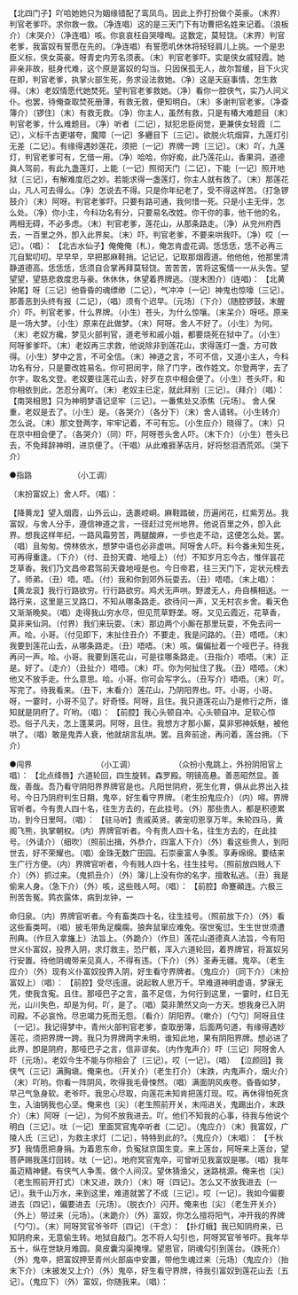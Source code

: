 <!-- { "loadSidebar": true } -->
【北四门子】吖哈她她只为姻缘错配了鸾凤鸟。因此上乔打扮做个英豪。（末界）判官老爹吓。求你救一救。（净连唱）这的是三天门下有功曹把名姓来记着。（浪板介）（末哭介）（净连唱）咳。你哀哀枉自哭嚎啕。这数定，莫轻饶。（末界）判官老爹，我富奴有誓愿在先的。（净连唱）有誓愿叽休休将轻轻肩儿上挑。一个是忠臣义标，侠女英豪。呀青史内芳名须表。（末）判官老爹吓。实是侠女戚轻霞。她非亲非故，挺身代难，这个原是富奴的勾当。只因保孤无人，故尔暂缓，目下火灾在即，判官老爹，执掌火部生死，务求设法救她。（净）这是天庭事情，怎生救得。（末）老奴情愿代她焚死。望判官老爹救她。（净）看你一腔侠气，实乃人间义仆。也罢，待俺查取焚死册薄，有救无救，便知明白。（末）多谢判官老爹。（净查簿介）〔锣住〕（末）有救无救。（净）你主人，虽然有救，只是有椿大难题目（末）判官老爹，什么难题目。（净）听者〔二记〕，狱犯忠臣闵觉，更兼侠女轻霞〔二记〕，义标千古更堪夸，魔障〔一记〕多纒目下〔三记〕。欲脱火坑烟穽，九莲灯引无差〔二记〕。有缘得遇妙莲花，须把〔一记〕界牌一跨〔三记〕。（末）吖，九莲灯，判官老爹可有，乞借一用。（净）哈哈，你好痴，此乃莲花山，香果洞，道德眞人驾前，有此九盏莲灯，上能〔一记〕照彻天门〔二记〕，下能〔一记〕照开地狱〔三记〕，有解难度厄之妙。若能求得一盏莲灯，你主人就有救了。（末）那莲花山，凡人可去得么。（净）怎说去不得。只是你年纪老了，受不得这样苦。（打急锣鼓介）（末）阿呀。判官老爹吓。只要有路可通，我何惜一死。只是小主无伴，怎么处。（净）你小主，今科功名有分，只要易名改姓。你干你的事，他干他的名，两相无碍，不必多虑。（末）判官老爹，莲花山，从那条路走。（净）从兖州府西去，一百里之外，卽入此界矣。（末）吓。判官老爹，不要来哄我吓。（净）哎〔一记〕。（唱）： 
【北古水仙子】俺俺俺〔札〕，俺怎肯虚花调。恁恁恁，恁不必再三兀自絮叨叨。早早早，早把那麻鞋捎。记记记，记取那烟霞道。他他他，他那里清静道德高。恁恁恁，恁须自合掌再拜莫轻饶。苦苦苦，苦将这寃情一一从头吿。望望望，望慈悲救度忠与豪。休休休，休望着界牌逃。（提末困介）(连唱)： 
【北黄钟尾】呀〔三记〕他昏昏的魂缥缈〔二记〕，气冲冲〔一记〕神鬼也惊嚎〔三记〕。那善恶到头终有报〔二记〕，（唱）须有个迟早。〔元场〕（下介）（随腔锣鼓，末醒介）吓。判官老爹，什么界牌。（小生）苍头，为什么惊嚷。（末呆介）呀呸。原来是一场大梦。（小生）原来在此做梦。（末）阿呀。舍人不好了。（小生）为何。（末）老奴方纔，梦见火部判官，道老爷和戚小姐，都要烧死在狱中了。（小生）阿呀爹爹吓。（末）老奴再三求救，他说除非到莲花山，求得莲灯一盏，方可救得。（小生）梦中之言，不可全信。（末）神道之言，不可不信，又道小主人，今科功名有分，只是要改姓易名。你可把闵字，除了门字，改作姓文。尔登两字，去了尔字，取名文登。老奴要往莲花山去，好歹在京中相会便了。（小生）苍头吓，和你相依到此，怎忍分离吖。（末）老奴主已定，就此拜别〔三记〕。（拜介）（唱）： 
【南哭相思】只为神明梦语记坚牢〔三记〕。一番焦处又添焦〔元场〕。 舍人保重，老奴是去了。（小生）是。（各哭介）（各分下）（末）舍人请转。（小生转介）怎么说。（末）那文登两字，牢牢记着，不可有忘。（小生应介）晓得了。（末）只在京中相会便了。（各哭介）（同）吓，阿呀苍头舍人吓。（末下介）（小生）苍头已去，不免拜辞神明，进京便了。（干唱）从此难捱茅店月，好将愁泪洒荒郊。（哭下介） 

●指路　　　　　 （小工调） 

（末扮富奴上）舍人吓。（唱）： 

【降黄龙】望入烟霞，山外云山，迭裹崆峒。麻鞋踏破，历遍闲花，红紫芳丛。我富奴，与舍人分手，遵信神道之言，一径赶过兖州地界。他说百里之外，卽入此界。想我这样年纪，一路风霜劳苦，两腿酸麻，一步也走不动，这便怎么处。罢。（唱）且匆匆。傍林依水，想梦中语也必非虚哄。阿呀舍人吓。料今番未知生死，可再得重逢。（下介）（付、丑扮天聋、地哑上）（付）不知岁月忘今古，惟伴昙花芝草香。我们乃文昌帝君驾前天聋地哑是也。今日帝君，往三天门下，定状元榜去了。师弟。（丑）唔。唔。（付）我和你到郊外玩耍去。（丑）唔唔。（末上唱）： 
【黄龙衮】我行行路欲穷。行行路欲穷。鸡犬无声哄。野渡无人，舟自横相送。一路行来，这里是三叉路口，不知从哪条路走。欲待问一声，又无村农乡舍。看天色又渐渐晚矣。（唱）走得我山穷水尽，但见荒草野垄。呀。又见云霞近，花草香，莫非来仙洞。（付界）我们来玩耍。（末）那边两个小厮在那里玩耍，不免去问一声。哙。小哥。（付见即下，末扯住丑介）不要走，我是问路的。（丑）唔唔。（末）我要到莲花山去，从哪条路走。（丑）唔唔。（末）咳。偏偏扯着一个哑巴子。待我再问一声。哙。小哥。我要到莲花山，可是往哪条路走。（丑指介）唔唔。（末）正是。好了。（走介）（丑扯介）唔唔。（末）吓。你为何扯住了我。（丑）唔唔。（末）他又不放手走。什么意思。哙。小哥。你可会写字么。（丑写介）唔唔。（末）吖。写完了。待我看来。（丑下，末看介）莲花山，乃阴阳界也。吓。小哥，小哥。呀，一霎时，小哥不见了。好奇怪。阿呀，且住。我只道莲花山乃是修行之所，谁知就是阴府了。吖哟。（唱）： 
【前腔】我心头顿自冲。心头顿自冲。足软心惊恐。俗子凡夫，怎上蓬莱洞。阿呀，且住。我想方才那小厮，莫非邪神妖魅，被他哄了。（唱）敢是鬼弄人衰，他就胡言乱哄。罢。且奔前途，再问着，莲台拥。（下介） 

●闯界　　　　　　　　 （小工调）　 
　　　　 
（众扮小鬼跳上，外扮阴阳官上唱）： 
【北点绛唇】六道轮回，四生旋转。森罗殿。明镜高悬。善恶昭然显。善哉，善哉。吾乃看守阴阳界界牌官是也。凡阳世阴府，死生化育，俱从此界出入挂号。今日乃阴府判生日期，鬼卒，好生看守界牌。（老生扮鬼应介）（内）嘚。界牌官听者。今有贵人四十名，往生方去的，在此挂号。（外）那些贵人，都是积德累功，到今日里呵。（唱）： 
【驻马听】贵戚英贤。袭宠叨恩享万年。朱轮四马，黄阁飞熊，执掌朝权。（内）界牌官听者。今有贵人四十名，往生方去的，在此挂号。（外请介）（细吹）（照前出揖，外恭介，四富人下介）（外）看这些贵人，到阳世去，好不荣耀也。（唱）金珠无数广田园。石崇豪富人争羡。享寿绵绵。要结来生广行方便。（内）界牌官听者，今有贱人四十名，往生挂号。（照前放四贱人下介）（外）抓过来。（鬼抓丑介）（外）簿儿上没有你的名字，擅敢私逃。（丑）我是偷来人身。（急下介）（外）咳，这些贱人呵。（唱）： 
【前腔】命蹇顚连。六极三刑苦吿冤。鹑衣露体，病到龙钟，一 

命归泉。（内）界牌官听者。今有畜类四十名，往生挂号。（照前放下介）（外）看这些畜类呵。（唱）披毛带角足癵瘸。狼奔鼠窜应难免。宿世寃愆。生生世世须遭刑典。（作旦入拿旛上）法旨上。（外跪介）（作旦）莲花山道德真人法旨，今有阳世义仆富奴，投界入阴，求灯救主，恐尸骸，浑入六道轮回，着界牌官，将富奴另行安置。待他阴魂带来见真人，不得有违。（下介）（外）圣寿无疆。鬼卒。（老生应介）（外）现有义仆富奴投界入阴，好生看守界牌者。（鬼应介）（同下介）（末扮富奴上）（唱）： 
【前腔】受尽迍邅。说起敎人思万千。早难道神明虚语，梦寐无凭，使我含寃。且住。那哑巴子之言，虽不足信，为何行到这里，一霎时，红日无光，山川失色，却是为何。吖，是了。（唱）莫非萧然又向一方天。想我身已入阴司殿。不必哀怜。尽忠竭力死而无怨。（看介）阴阳界。（嗽介）〔勺勺〕阿呀且住〔一记〕。我记得梦中，青州火部判官老爹，查取册簿，后面两句道，有缘得遇妙莲花，须把界牌一跨。我只为界牌两字未明，谁知此地，果有阴阳界牌。想必进了此界，卽是阴府，那哑巴子之言，信非谬矣。（内作鬼声介）吓〔三记〕阿呀舍人吓〔元场〕。老奴今生不能与你相会了〔三记〕。哎〔一记〕。（唱） 
【泣颜回】我侠气〔三记〕满胸塡。俺来也。（开关介）（老生打介）（末跌，内鬼声介，烟火介）（末）吖哟。你看一阵阴风，吹得我毛骨悚然。（唱）满面阴风疾卷。昏昏如梦，早己气急身软。老爷吓。我忠心尽取，向莲花未知肯把莲灯现。哎。再休得怕死贪生，入油锅我也心坚。俺来也〔尖〕（老生照前开关，末闯进关，鬼踢出介，末跌介）（末）阿呀〔一记〕，为何不放我进去。吖。他们不知我的心事，待我与他说个明白〔三记〕。呔〔一记〕里面冥官鬼卒听者〔二记〕。（鬼应介）（末）我富奴，广陵人氏〔三记〕，为救主求灯〔二记〕，特特到此的?。（鬼应介）（末唱）： 
【千秋岁】我情愿把身捐。为着恩东命，负寃狱京国生变。来上莲台，阿呀来上莲台，望菩萨赐我莲灯回转。呔〔一记〕。地府冥官鬼卒，可曾听见我富奴是哪。（唱）我年虽迈精神健。有侠气人争羡。做个人间汉。望休猜渔父，迷路桃源。俺来也〔尖〕（老生照前开打式）（末又进，跌介）（末）呀〔四记〕。怎么又不放我进去〔一记〕。我千山万水，来到这里，难道就罢了不成〔三记〕。哎〔一记〕。我如今偏要进去〔四记〕，偏要进去〔元场〕。（脱衣介）闪开。俺来也〔尖〕（老生开关介）（外上）带过来〔元场〕。（末跪介）（外）富奴，你怎么擅将阳气，冲开我的界牌〔勺勺〕。（末）阿呀冥官爷爷吓〔四记〕（干念）： 
【扑灯蛾】我已知阴府来，已知阴府来，无意偷生转。地狱自敲门。怎不将人勾引也，阿呀冥官爷爷吓。我年华五十，纵在世缺月难圆。臭皮囊沟渠掩埋。望恩官，阴魂勾引到莲台。（跌死介）（外）鬼卒，把富奴押至青州火部庙中安置，带他生魂过来〔元场〕（鬼应介）（抬末下介）（末披发又上介）（外）鬼卒，好生看守界牌，待我引富奴到莲花山去〔五记〕。（鬼应下）（外）富奴，你随我来。（唱）： 
